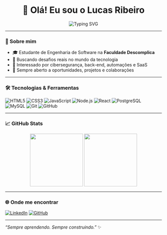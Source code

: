 <h1 align="center">👋 Olá! Eu sou o Lucas Ribeiro</h1>

<p align="center">
  <img src="https://readme-typing-svg.herokuapp.com?font=Fira+Code&size=22&pause=1000&center=true&vCenter=true&width=600&lines=Desenvolvedor+em+construção+🚧;Estudante+de+Engenharia+de+Software;Sempre+aprendendo+📚+Sempre+construindo" alt="Typing SVG" />
</p>

---

### 🧠 Sobre mim

- 🎓 Estudante de Engenharia de Software na **Faculdade Descomplica**
- 💼 Buscando desafios reais no mundo da tecnologia
- 🔐 Interessado por cibersegurança, back-end, automações e SaaS
- 🤝 Sempre aberto a oportunidades, projetos e colaborações

---

### 🛠️ Tecnologias & Ferramentas

![HTML5](https://img.shields.io/badge/-HTML5-E34F26?style=flat-square&logo=html5&logoColor=white)
![CSS3](https://img.shields.io/badge/-CSS3-1572B6?style=flat-square&logo=css3)
![JavaScript](https://img.shields.io/badge/-JavaScript-F7DF1E?style=flat-square&logo=javascript&logoColor=black)
![Node.js](https://img.shields.io/badge/-Node.js-339933?style=flat-square&logo=node.js&logoColor=white)
![React](https://img.shields.io/badge/-React-61DAFB?style=flat-square&logo=react&logoColor=black)
![PostgreSQL](https://img.shields.io/badge/-PostgreSQL-336791?style=flat-square&logo=postgresql&logoColor=white)
![MySQL](https://img.shields.io/badge/-MySQL-00758F?style=flat-square&logo=mysql&logoColor=white)
![Git](https://img.shields.io/badge/-Git-F05032?style=flat-square&logo=git&logoColor=white)
![GitHub](https://img.shields.io/badge/-GitHub-181717?style=flat-square&logo=github)

---

### 📈 GitHub Stats

<p align="center">
  <img height="170" src="https://github-readme-stats.vercel.app/api?username=AkashiL1&show_icons=true&theme=tokyonight&count_private=true&hide=stars" />
  <img height="170" src="https://github-readme-stats.vercel.app/api/top-langs/?username=AkashiL1&layout=compact&langs_count=8&theme=tokyonight"/>
</p>

---

### 🌐 Onde me encontrar

[![LinkedIn](https://img.shields.io/badge/-LinkedIn-0077B5?style=flat-square&logo=linkedin&logoColor=white)](https://www.linkedin.com/in/lucasribeiro22/)
[![GitHub](https://img.shields.io/badge/-GitHub-181717?style=flat-square&logo=github)](https://github.com/AkashiL1)

---

_“Sempre aprendendo. Sempre construindo.”_ ✨
